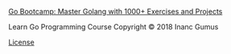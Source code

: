 [Go Bootcamp: Master Golang with 1000+ Exercises and Projects](https://udemy.com/course/learn-go-the-complete-bootcamp-course-golang/)

Learn Go Programming Course
Copyright © 2018 Inanc Gumus

[License](https://creativecommons.org/licenses/by-nc-sa/4.0/)
